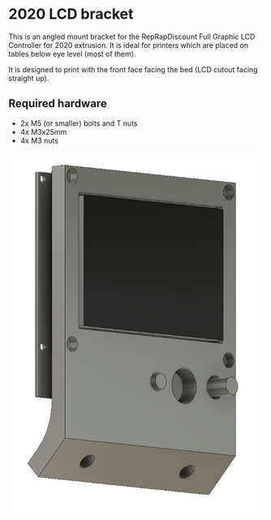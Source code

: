 # 2020 LCD bracket

This is an angled mount bracket for the RepRapDiscount Full Graphic LCD
Controller for 2020 extrusion. It is ideal for printers which are placed on
tables below eye level (most of them).

It is designed to print with the front face facing the bed (LCD cutout facing
straight up).

## Required hardware

- 2x M5 (or smaller) bolts and T nuts
- 4x M3x25mm
- 4x M3 nuts

![Picture of the part](picture.png)
